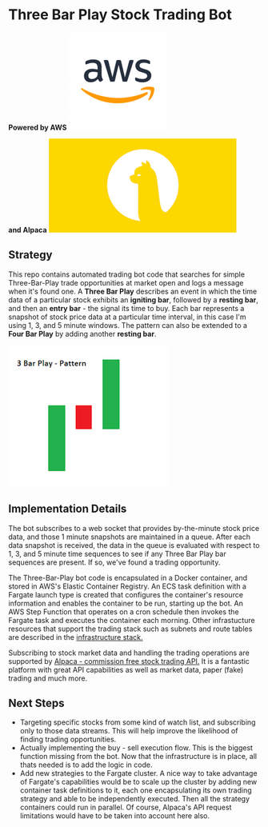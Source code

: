 # Three Bar Play Stock Trading Bot

**Powered by AWS**
![AWS](./utils/AWSLogo.png "AWS Logo") 

**and Alpaca** 
![Alpaca](./utils/AlpacaSmall.png "Alpaca")

## Strategy 
This repo contains automated trading bot code that searches for simple Three-Bar-Play trade opportunities at market open and logs a message when it's found one. A **Three Bar Play** describes an event in which the time data of a particular stock exhibits an **igniting bar**, followed by a **resting bar**, and then an **entry bar** - the signal its time to buy. Each bar represents a snapshot of stock price data at a particular time interval, in this case I'm using 1, 3, and 5 minute windows. The pattern can also be extended to a **Four Bar Play** by adding another **resting bar**.

![Three Bar Play Diagram](./utils/3barplay.png "Three Bar Play")

## Implementation Details 
The bot subscribes to a web socket that provides by-the-minute stock price data, and those 1 minute snapshots are maintained in a queue. After each data snapshot is received, the data in the queue is evaluated with respect to 1, 3, and 5 minute time sequences to see if any Three Bar Play bar sequences are present. If so, we've found a trading opportunity.

The Three-Bar-Play bot code is encapsulated in a Docker container, and stored in AWS's Elastic Container Registry. An ECS task definition with a Fargate launch type is created that configures the container's resource information and enables the container to be run, starting up the bot. An AWS Step Function that operates on a cron schedule then invokes the Fargate task and executes the container each morning. Other infrastucture resources that support the trading stack such as subnets and route tables are described in the [infrastructure stack.](https://github.com/brockwade633/trading_infra)  

Subscribing to stock market data and handling the trading operations are supported by [Alpaca - commission free stock trading API.](https://alpaca.markets/) It is a fantastic platform with great API capabilities as well as market data, paper (fake) trading and much more.  

## Next Steps
- Targeting specific stocks from some kind of watch list, and subscribing only to those data streams. This will help improve the likelihood of finding trading opportunities.
- Actually implementing the buy - sell execution flow. This is the biggest function missing from the bot. Now that the infrastructure is in place, all thats needed is to add the logic in code.
- Add new strategies to the Fargate cluster. A nice way to take advantage of Fargate's capabilities would be to scale up the cluster by adding new container task definitions to it, each one encapsulating its own trading strategy and able to be independently executed. Then all the strategy containers could run in parallel. Of course, Alpaca's API request limitations would have to be taken into account here also.